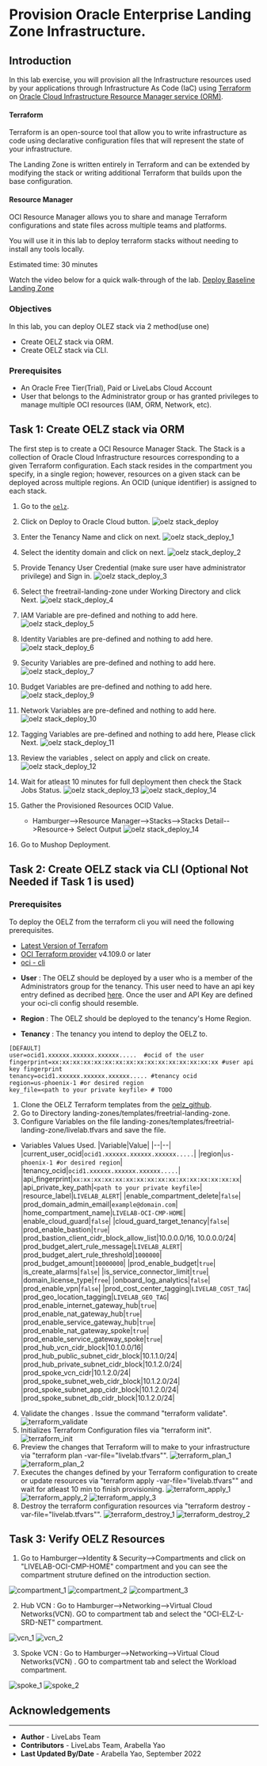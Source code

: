 # Provision Oracle Enterprise Landing Zone Infrastructure.

## Introduction

In this lab exercise, you will provision all the Infrastructure resources used by your applications through Infrastructure As Code (IaC) using [Terraform](https://www.terraform.io) on [Oracle Cloud Infrastructure Resource Manager service (ORM)](https://docs.oracle.com/en-us/iaas/Content/ResourceManager/Concepts/resourcemanager.htm).  

#### Terraform
Terraform is an open-source tool that allow you to write infrastructure as code using declarative configuration files that will represent the state of your infrastructure. 

The Landing Zone is written entirely in Terraform and can be extended by modifying the stack or writing additional Terraform that builds upon the base configuration.

#### Resource Manager
OCI Resource Manager allows you to share and manage Terraform configurations and state files across multiple teams and platforms. 

You will use it in this lab to deploy terraform stacks without needing to install any tools locally.

Estimated time: 30 minutes

Watch the video below for a quick walk-through of the lab. 
[Deploy Baseline Landing Zone](videohub:1_mf98gcul)

### Objectives

In this lab, you can deploy OLEZ stack via 2 method(use one)

* Create OELZ stack via ORM.
* Create OELZ stack via CLI.

### Prerequisites

* An Oracle Free Tier(Trial), Paid or LiveLabs Cloud Account
* User that belongs to the Administrator group or has granted privileges to manage multiple OCI resources (IAM, ORM, Network, etc).



## Task 1: Create OELZ stack via ORM

The first step is to create a OCI Resource Manager Stack. The Stack is a collection of Oracle Cloud Infrastructure resources corresponding to a given Terraform configuration. Each stack resides in the compartment you specify, in a single region; however, resources on a given stack can be deployed across multiple regions. An OCID (unique identifier) is assigned to each stack.

1. Go to the [`oelz`](https://github.com/oracle-quickstart/oci-landing-zones/tree/master).
2. Click on Deploy to Oracle Cloud button.
    ![oelz stack_deploy](./images/oelz-stack-deployment-1.png)
3. Enter the Tenancy Name and click on next.
    ![oelz stack_deploy_1](./images/oelz-stack-deployment-2.png)
4. Select the identity domain and click on next.
    ![oelz stack_deploy_2](./images/oelz-stack-deployment-3.png)
5. Provide Tenancy User Credential (make sure user have administrator privilege) and Sign in.
    ![oelz stack_deploy_3](./images/oelz-stack-deployment-4.png) 
6. Select the freetrail-landing-zone under Working Directory and click Next.
    ![oelz stack_deploy_4](./images/freetrial-stack-deployment-1.png) 
7. IAM Variable are pre-defined and nothing to add here.
    ![oelz stack_deploy_5](./images/freetrial-stack-deployment-iam.png) 
8. Identity Variables are pre-defined and nothing to add here.
    ![oelz stack_deploy_6](./images/freetrial-stack-deployment-identity.png)
9. Security Variables are pre-defined and nothing to add here.
    ![oelz stack_deploy_7](./images/freetrial-stack-deployment-security.png)
10. Budget Variables are pre-defined and nothing to add here.
    ![oelz stack_deploy_9](./images/freetrial-stack-deployment-budget.png)
11. Network Variables are pre-defined and nothing to add here.
    ![oelz stack_deploy_10](./images/freetrial-stack-deployment-network.png)
12. Tagging Variables are pre-defined and nothing to add here, Please click Next.
    ![oelz stack_deploy_11](./images/freetrial-stack-deployment-tagging.png)
13. Review the variables , select on apply and click on create.
    ![oelz stack_deploy_12](./images/freetrial-stack-deployment-review.png)
14. Wait for atleast 10 minutes for full deployment then check the Stack Jobs Status.
    ![oelz stack_deploy_13](./images/freetrial-stack-status.png)
    ![oelz stack_deploy_14](./images/freetrial-stack-status-final.png)
15. Gather the Provisioned Resources OCID Value. 
    * Hamburger-->Resource Manager-->Stacks-->Stacks Detail-->Resource-> Select Output
    ![oelz stack_deploy_14](./images/freetrial-stack-status-resource.png)
  
16. Go to Mushop Deployment.


## Task 2: Create OELZ stack via CLI (Optional Not Needed if Task 1 is used)

### Prerequisites


To deploy the OELZ from the terraform cli you will need the following prerequisites.
- [Latest Version of Terrafom](https://developer.hashicorp.com/terraform/downloads)
- [OCI Terraform provider](https://registry.terraform.io/providers/oracle/oci/latest/docs) v4.109.0 or later
- [oci - cli](https://github.com/oracle/oci-cli)


* **User** : The OELZ should be deployed by a user who is a member of the Administrators group for the tenancy. This user need to have an api key entry defined as decribed [here](https://docs.oracle.com/en-us/iaas/Content/API/SDKDocs/terraformproviderconfiguration.htm). Once the user and API Key are defined your oci-cli config should resemble.

* **Region**  : The OELZ should be deployed to the tenancy's Home Region.

* **Tenancy** : The tenancy you intend to deploy the OELZ to.


```text
[DEFAULT]
user=ocid1.xxxxxx.xxxxxx.xxxxxx.....  #ocid of the user
fingerprint=xx:xx:xx:xx:xx:xx:xx:xx:xx:xx:xx:xx:xx:xx:xx:xx #user api key fingerprint
tenancy=ocid1.xxxxxx.xxxxxx.xxxxxx..... #tenancy ocid
region=us-phoenix-1 #or desired region
key_file=<path to your private keyfile> # TODO
```

1. Clone the OELZ Terraform templates from the [oelz_github](https://github.com/oracle-quickstart/oci-landing-zones/tree/master).
2. Go to Directory landing-zones/templates/freetrial-landing-zone.
3. Configure Variables on the file landing-zones/templates/freetrial-landing-zone/livelab.tfvars and save the file.

* Variables Values Used. 
    |Variable|Value|
    |--|--|
    |current_user_ocid|`ocid1.xxxxxx.xxxxxx.xxxxxx.....`|
    |region|`us-phoenix-1 #or desired region`|
    |tenancy_ocid|`ocid1.xxxxxx.xxxxxx.xxxxxx.....`|
    |api_fingerprint|`xx:xx:xx:xx:xx:xx:xx:xx:xx:xx:xx:xx:xx:xx:xx:xx`|
    |api_private_key_path|`<path to your private keyfile>`|
    |resource_label|`LIVELAB_ALERT`|
    |enable_compartment_delete|`false`|
    |prod_domain_admin_email|`example@domain.com`|
    |home_compartment_name|`LIVELAB-OCI-CMP-HOME`|
    |enable_cloud_guard|`false`|
    |cloud_guard_target_tenancy|`false`|
    |prod_enable_bastion|`true`|
    |prod_bastion_client_cidr_block_allow_list|10.0.0.0/16, 10.0.0.0/24|
    |prod_budget_alert_rule_message|`LIVELAB_ALERT`|
    |prod_budget_alert_rule_threshold|`1000000`|
    |prod_budget_amount|`10000000`|
    |prod_enable_budget|`true`|
    |is_create_alarms|`false`|
    |is_service_connector_limit|`true`|
    |domain_license_type|`free`|
    |onboard_log_analytics|`false`|
    |prod_enable_vpn|`false`|
    |prod_cost_center_tagging|`LIVELAB_COST_TAG`|
    |prod_geo_location_tagging|`LIVELAB_GEO_TAG`|
    |prod_enable_internet_gateway_hub|`true`|
    |prod_enable_nat_gateway_hub|`true`|
    |prod_enable_service_gateway_hub|`true`|
    |prod_enable_nat_gateway_spoke|`true`|
    |prod_enable_service_gateway_spoke|`true`|
    |prod_hub_vcn_cidr_block|10.1.0.0/16|
    |prod_hub_public_subnet_cidr_block|10.1.1.0/24|
    |prod_hub_private_subnet_cidr_block|10.1.2.0/24|
    |prod_spoke_vcn_cidr|10.1.2.0/24|
    |prod_spoke_subnet_web_cidr_block|10.1.2.0/24|
    |prod_spoke_subnet_app_cidr_block|10.1.2.0/24|
    |prod_spoke_subnet_db_cidr_block|10.1.2.0/24|
    
 4. Validate the changes . Issue the command "terraform validate".
    ![terraform_validate](./images/terraform-validate.png)
 5. Initializes Terraform Configuration files via "terraform init".
    ![terraform_init](./images/terraform-init.png)
 6. Preview the changes that Terraform will to make to your infrastructure via "terraform plan -var-file=\"livelab.tfvars\"".
    ![terraform_plan_1](./images/terraform-plan-1.png)
    ![terraform_plan_2](./images/terraform-plan-2.png)
 7. Executes the changes defined by your Terraform configuration to create or update resources via "terraform apply -var-file=\"livelab.tfvars\"" and wait for atleast 10 min to finish provisioning.
    ![terraform_apply_1](./images/terraform-apply-1.png)
    ![terraform_apply_2](./images/terraform-apply-2.png)
    ![terraform_apply_3](./images/terraform-apply-3.png)
 8. Destroy the terraform configuration resources via "terraform destroy -var-file=\"livelab.tfvars\"".
    ![terraform_destroy_1](./images/terraform-destroy-1.png)
    ![terraform_destroy_2](./images/terraform-destroy-2.png)


## Task 3: Verify OELZ Resources

1. Go to Hamburger-->Identity & Security-->Compartments and click on "LIVELAB-OCI-CMP-HOME" compartment and you can see the compartment struture defined on the introduction section.

![compartment_1](./images/compartment-1.png)
![compartment_2](./images/compartment-2.png)
![compartment_3](./images/compartment-3.png)

2. Hub VCN : Go to Hamburger-->Networking-->Virtual Cloud Networks(VCN). GO to compartment tab and select the "OCI-ELZ-L-SRD-NET" compartment.

![vcn_1](./images/hub-info-1.png)
![vcn_2](./images/hub-info-2.png)

3. Spoke VCN : Go to Hamburger-->Networking-->Virtual Cloud Networks(VCN) . GO to compartment tab and select the Workload compartment.

![spoke_1](./images/spoke-info-1.png)
![spoke_2](./images/spoke-info-2.png)


## Acknowledgements
---
* **Author** - LiveLabs Team
* **Contributors** - LiveLabs Team, Arabella Yao
* **Last Updated By/Date** - Arabella Yao, September 2022


